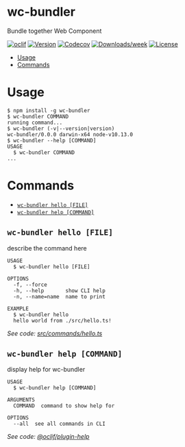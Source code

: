 wc-bundler
==========

Bundle together Web Component

[![oclif](https://img.shields.io/badge/cli-oclif-brightgreen.svg)](https://oclif.io)
[![Version](https://img.shields.io/npm/v/wc-bundler.svg)](https://npmjs.org/package/wc-bundler)
[![Codecov](https://codecov.io/gh/matteo-hertel/wc-bundler/branch/master/graph/badge.svg)](https://codecov.io/gh/matteo-hertel/wc-bundler)
[![Downloads/week](https://img.shields.io/npm/dw/wc-bundler.svg)](https://npmjs.org/package/wc-bundler)
[![License](https://img.shields.io/npm/l/wc-bundler.svg)](https://github.com/matteo-hertel/wc-bundler/blob/master/package.json)

<!-- toc -->
* [Usage](#usage)
* [Commands](#commands)
<!-- tocstop -->
# Usage
<!-- usage -->
```sh-session
$ npm install -g wc-bundler
$ wc-bundler COMMAND
running command...
$ wc-bundler (-v|--version|version)
wc-bundler/0.0.0 darwin-x64 node-v10.13.0
$ wc-bundler --help [COMMAND]
USAGE
  $ wc-bundler COMMAND
...
```
<!-- usagestop -->
# Commands
<!-- commands -->
* [`wc-bundler hello [FILE]`](#wc-bundler-hello-file)
* [`wc-bundler help [COMMAND]`](#wc-bundler-help-command)

## `wc-bundler hello [FILE]`

describe the command here

```
USAGE
  $ wc-bundler hello [FILE]

OPTIONS
  -f, --force
  -h, --help       show CLI help
  -n, --name=name  name to print

EXAMPLE
  $ wc-bundler hello
  hello world from ./src/hello.ts!
```

_See code: [src/commands/hello.ts](https://github.com/matteo-hertel/wc-bundler/blob/v0.0.0/src/commands/hello.ts)_

## `wc-bundler help [COMMAND]`

display help for wc-bundler

```
USAGE
  $ wc-bundler help [COMMAND]

ARGUMENTS
  COMMAND  command to show help for

OPTIONS
  --all  see all commands in CLI
```

_See code: [@oclif/plugin-help](https://github.com/oclif/plugin-help/blob/v2.1.4/src/commands/help.ts)_
<!-- commandsstop -->
